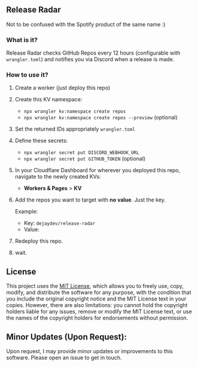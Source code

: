 ## Release Radar

Not to be confused with the Spotify product of the same name :)

### What is it?

Release Radar checks GitHub Repos every 12 hours (configurable with `wrangler.toml`) and notifies you via Discord when a release is made.

### How to use it?

1. Create a worker (just deploy this repo)
2. Create this KV namespace:
   - `npx wrangler kv:namespace create repos`
   - `npx wrangler kv:namespace create repos --preview` (optional)
3. Set the returned IDs appropriately `wrangler.toml`
4. Define these secrets:
   - `npx wrangler secret put DISCORD_WEBHOOK_URL`
   - `npx wrangler secret put GITHUB_TOKEN` (optional)
5. In your Cloudflare Dashboard for wherever you deployed this repo, navigate to the newly created KVs:
   - **Workers & Pages** > **KV**
6. Add the repos you want to target with **no value**. Just the key.

	 Example:
	 	<ul> <!--random html, i choose you!-->
	    <li>Key: `dejaydev/release-radar`</li>
		  <li>Value: ` `</li>
		</ul>
5. Redeploy this repo.
6. wait.

## License

This project uses the [MIT License](./LICENSE), which allows you to freely use, copy, modify, and distribute the software for any purpose, with the condition that you include the original copyright notice and the MIT License text in your copies. However, there are also limitations: you cannot hold the copyright holders liable for any issues, remove or modify the MIT License text, or use the names of the copyright holders for endorsements without permission.

## Minor Updates (Upon Request):

Upon request, I may provide minor updates or improvements to this software. Please open an issue to get in touch.
